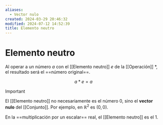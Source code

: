 ```yaml
---
aliases:
  - Vector nulo
created: 2024-03-29 20:46:32
modified: 2024-07-12 14:52:39
title: Elemento neutro
---
```


# Elemento neutro

Al operar a un número $a$ con el [[Elemento neutro]] $e$ de la [[Operación]] $*$, el resultado será el ==número original==.

$$
a * e = a
$$

> [!important]
> El [[Elemento neutro]] no necesariamente es el número 0, sino el **vector nulo** del [[Conjunto]]. Por ejemplo, en $\mathbb{R}^2$ es $(0,0)$.

En la ==multiplicación por un escalar== real, el [[Elemento neutro]] es el $1$.
